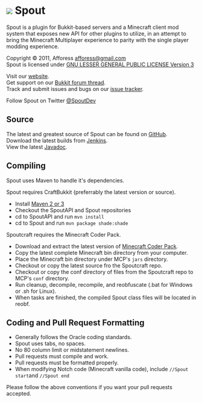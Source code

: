 [![][Project Logo]][Website]
Spout
=====
Spout is a plugin for Bukkit-based servers and a Minecraft client mod system that exposes new API for other plugins to utilize, in an attempt to bring the Minecraft Multiplayer experience to parity with the single player modding experience.


Copyright &copy; 2011, Afforess <afforess@gmail.com>  
Spout is licensed under [GNU LESSER GENERAL PUBLIC LICENSE Version 3][License]

Visit our [website][Website].  
Get support on our [Bukkit forum thread][Forum].  
Track and submit issues and bugs on our [issue tracker][Issues].

Follow Spout on Twitter [@SpoutDev][Twitter]

Source
------
The latest and greatest source of Spout can be found on [GitHub].  
Download the latest builds from [Jenkins].  
View the latest [Javadoc].

Compiling
---------
Spout uses Maven to handle it's dependencies.

Spout requires CraftBukkit (preferrably the latest version or source).  
* Install [Maven 2 or 3](http://maven.apache.org/download.html)  
* Checkout the SpoutAPI and Spout repositories  
* cd to SpoutAPI and run `mvn install`  
* cd to Spout and run `mvn package shade:shade`  

Spoutcraft requires the Minecraft Coder Pack.  
* Download and extract the latest version of [Minecraft Coder Pack][MCP].  
* Copy the latest complete Minecraft bin directory from your computer.  
* Place the Minecraft bin directory under MCP's `jars` directory.  
* Checkout or copy the latest source fro the Spoutcraft repo.  
* Checkout or copy the conf directory of files from the Spoutcraft repo to MCP's `conf` directory.  
* Run cleanup, decompile, recompile, and reobfuscate (.bat for Windows or .sh for Linux).  
* When tasks are finished, the compiled Spout class files will be located in reobf.

Coding and Pull Request Formatting
----------------------------------
* Generally follows the Oracle coding standards.
* Spout uses tabs, no spaces.
* No 80 column limit or midstatement newlines.
* Pull requests must compile and work.
* Pull requests must be formatted properly.
* When modifying Notch code (Minecraft vanilla code), include `//Spout start`and `//Spout end`

Please follow the above conventions if you want your pull requests accepted.

[Project Logo]: http://assets.craftfire.com/img/logo/spout_327x150.png
[License]: http://www.gnu.org/licenses/lgpl.html
[Website]: http://getspout.org
[Forum]: http://bit.ly/getspout
[GitHub]: https://github.com/SpoutDev/Spout
[Javadoc]: http://jd.getspout.org/
[Jenkins]: http://ci.craftfire.com/view/SpoutDev
[MCP]: http://mcp.ocean-labs.de/index.php/MCP_Releases
[Issues]: https://github.com/SpoutDev/Spout/issues
[Twitter]: http://twitter.com/SpoutDev
